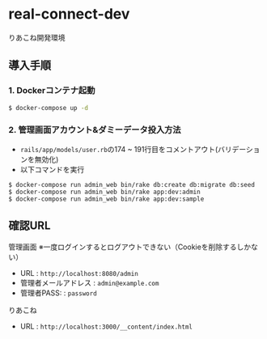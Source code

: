 # real-connect-dev
りあこね開発環境

## 導入手順

### 1. Dockerコンテナ起動
```bash
$ docker-compose up -d
```

### 2. 管理画面アカウント&ダミーデータ投入方法
- `rails/app/models/user.rb`の174 ~ 191行目をコメントアウト(バリデーションを無効化)
- 以下コマンドを実行
```
$ docker-compose run admin_web bin/rake db:create db:migrate db:seed
$ docker-compose run admin_web bin/rake app:dev:admin
$ docker-compose run admin_web bin/rake app:dev:sample
```

## 確認URL

管理画面 ※一度ログインするとログアウトできない（Cookieを削除するしかない）
- URL : `http://localhost:8080/admin`
- 管理者メールアドレス : `admin@example.com`
- 管理者PASS: : `password`

りあこね
- URL : `http://localhost:3000/__content/index.html`